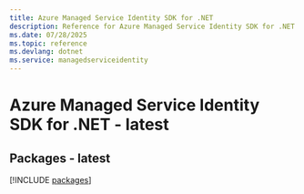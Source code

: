 ```yaml
---
title: Azure Managed Service Identity SDK for .NET
description: Reference for Azure Managed Service Identity SDK for .NET
ms.date: 07/28/2025
ms.topic: reference
ms.devlang: dotnet
ms.service: managedserviceidentity
---
```

# Azure Managed Service Identity SDK for .NET - latest
## Packages - latest
[!INCLUDE [packages](managed-service-identity-index.md)]